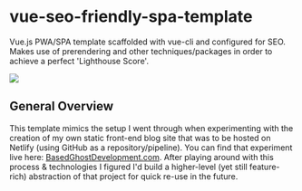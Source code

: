 # vue-seo-friendly-spa-template
Vue.js PWA/SPA template scaffolded with vue-cli and configured for SEO. Makes use of prerendering and other techniques/packages in order to achieve a perfect 'Lighthouse Score'.

![](https://j.gifs.com/NL9K2v.gif)

## General Overview
This template mimics the setup I went through when experimenting with the creation of my own static front-end blog site that was to be hosted on Netlify (using GitHub as a repository/pipeline). You can find that experiment live here: [BasedGhostDevelopment.com](https://www.basedghostdevelopment.com/). After playing around with this process & technologies I figured I'd build a higher-level (yet still feature-rich) abstraction of that project for quick re-use in the future.


